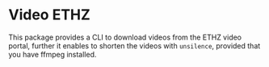 # Video ETHZ

This package provides a CLI to download videos from the ETHZ video portal, further it enables to shorten the videos with
`unsilence`, provided that you have ffmpeg installed.